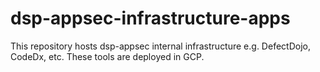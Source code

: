 # dsp-appsec-infrastructure-apps
This repository hosts dsp-appsec internal infrastructure e.g. DefectDojo, CodeDx, etc. These tools are deployed in GCP. 
